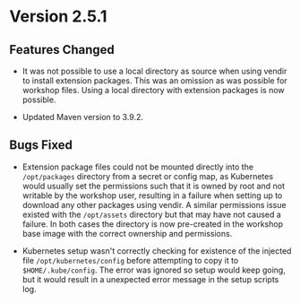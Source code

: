 Version 2.5.1
=============

Features Changed
----------------

* It was not possible to use a local directory as source when using vendir to
  install extension packages. This was an omission as was possible for workshop
  files. Using a local directory with extension packages is now possible.

* Updated Maven version to 3.9.2.

Bugs Fixed
----------

* Extension package files could not be mounted directly into the `/opt/packages`
  directory from a secret or config map, as Kubernetes would usually set the
  permissions such that it is owned by root and not writable by the workshop
  user, resulting in a failure when setting up to download any other packages
  using vendir. A similar permissions issue existed with the `/opt/assets`
  directory but that may have not caused a failure. In both cases the directory
  is now pre-created in the workshop base image with the correct ownership and
  permissions.

* Kubernetes setup wasn't correctly checking for existence of the injected file
  `/opt/kubernetes/config` before attempting to copy it to `$HOME/.kube/config`.
  The error was ignored so setup would keep going, but it would result in a
  unexpected error message in the setup scripts log.
